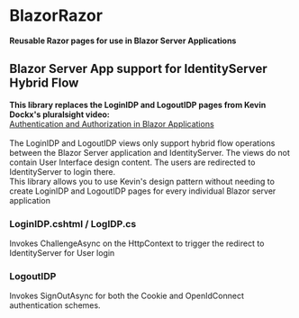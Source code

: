 # BlazorRazor 
**Reusable Razor pages for use in Blazor Server Applications**

 ## Blazor Server App support for IdentityServer Hybrid Flow
**This library replaces the LoginIDP and LogoutIDP pages from Kevin Dockx's pluralsight video:**\
[Authentication and Authorization in Blazor Applications](https://app.pluralsight.com/library/courses/authentication-authorization-blazor-applications)\
<br/> The LoginIDP and LogoutIDP views only support hybrid flow operations between the Blazor Server application and IdentityServer. The views do not contain User Interface design content. The users are redirected to IdentityServer to login there.\
This library allows you to use Kevin's design pattern without needing to create LoginIDP and LogoutIDP pages for every individual Blazor server application 

 ### LoginIDP.cshtml / LogIDP.cs
Invokes ChallengeAsync on the HttpContext to trigger the redirect to IdentityServer for User login

 ### LogoutIDP
Invokes SignOutAsync for both the Cookie and OpenIdConnect authentication schemes. 

